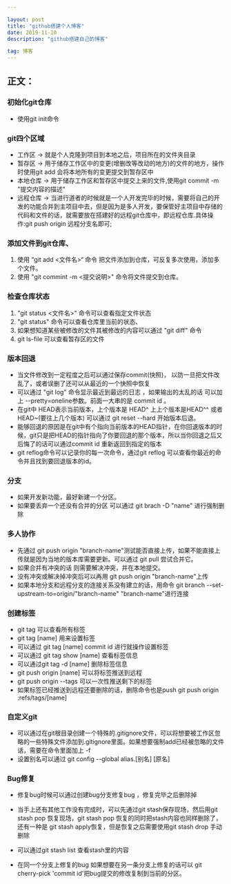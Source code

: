 ```yaml
---

layout: post
title: "github搭建个人博客"
date: 2019-11-10
description: "github搭建自己的博客"

tag: 博客 
---   
```



## 正文：

### 初始化git仓库

- 使用git init命令

### git四个区域

- 工作区 ->  就是个人克隆到项目到本地之后，项目所在的文件夹目录
- 暂存区 -> 用于储存工作区中的变更(增删改等改动的地方)的文件的地方，操作时使用git add 会将本地所有的变更提交到暂存区中
- 本地仓库 -> 用于储存工作区和暂存区中提交上来的文件,使用git commit -m "提交内容的描述"
- 远程仓库 ->  当进行道者的时候就是一个人开发完毕的时候，需要将自己的开发的功能合并到主项目中去，但是因为是多人开发，要保管好主项目中存储的代码和文件的话，就需要放在搭建好的远程git仓库中，即远程仓库.具体操作:git push origin 远程分支名即可;

### 添加文件到git仓库、

1. 使用 “git add <文件名>“  命令 把文件添加到仓库，可反复多次使用，添加多个文件。
2. 使用 "git commint  -m <提交说明>" 命令将文件提交到仓库。

### 检查仓库状态

1.  "git status <文件名>" 命令可以查看指定文件状态
2. "git status" 命令可以查看仓库里当前的状态、
3. 如果想知道某些被修改的文件其被修改的内容可以通过 "git diff" 命令 
4.  git ls-file 可以查看暂存区的文件

### 版本回退

- 当文件修改到一定程度之后可以通过保存commit(快照)， 以防一旦把文件改乱了，或者误删了还可以从最近的一个快照中恢复
- 可以通过 "git log" 命令显示最近到最远的日志 ，如果输出的太乱的话 可以加上 --pretty=oneline参数。前面一大串的是 commit id 。
- 在git中 HEAD表示当前版本，上个版本是 HEAD^ 上上个版本是HEAD^^ 或者HEAD~(要往上几个版本) 可以通过 git reset --hard 开始版本后退。
- 能够回退的原因是在git中有个指向当前版本的HEAD指针，在你回退版本的时候，git只是把HEAD的指针指向了你要回退的那个版本，所以当你回退之后又后悔了的话可以通过commit id 重新返回到指定的版本
- git reflog命令可以记录你的每一次命令，通过git reflog 可以查看你最近的命令并且找到要回退版本的id。

### 分支

- 如果开发新功能，最好新建一个分区。
- 如果要丢弃一个还没有合并的分区 可以通过 git brach -D "name" 进行强制删除

### 多人协作

- 先通过 git push origin "branch-name"测试能否直接上传，如果不能直接上传就是因为当地的版本库需要更新。可以通过 git pull 尝试合并它。
- 如果合并有冲突的话 则需要解决冲突，并在本地提交。
- 没有冲突或解决掉冲突后可以再用 git push origin "branch-name"上传
- 如果本地分支和远程分支的连接关系没有建立的话，用命令 git branch --set-upstream-to=origin/"branch-name" "branch-name"进行连接

### 创建标签

- git tag 可以查看所有标签
- git tag [name] 用来设置标签
- 可以通过 git tag [name] commit id 进行就操作设置标签
- 可以通过 git tag show [name] 查看标签信息  
- 可以通过git tag -d [name] 删除标签信息
- git push origin [name] 可以将标签推送到远程
- git push origin --tags 可以一次性推送剩下的标签
- 如果标签已经推送到远程还要删除的话，删除命令也是push     git push origin :refs/tags/[name]

### 自定义git

- 可以通过在git根目录创建一个特殊的.gitignore文件，可以将想要被工作区忽略的一些特殊文件添加到.gitignore里面。如果想要强制add已经被忽略的文件话，需要在命令里面加上 -f
- 设置别名可以通过 git config --global alias.[别名]  [原名]

### Bug修复

- 修复bug时候可以通过创建bug分支修复bug ，修复完毕之后删除掉

- 当手上还有其他工作没有完成时，可以先通过git stash保存现场，然后用git stash pop 恢复现场，git stash pop 恢复的同时把stash内容也同样删除了， 还有一种是 git stash apply恢复，但是恢复之后需要使用git stash drop 手动删除

- 可以通过git stash list 查看stash里的内容

- 在同一个分支上修复的bug 如果想要在另一条分支上修复的话可以 git cherry-pick 'commit id'把bug提交的修改复制到当前的分区。

   
